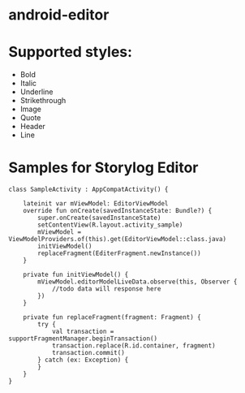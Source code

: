 # android-editor

# Supported styles: #
* Bold
* Italic
* Underline
* Strikethrough
* Image
* Quote
* Header
* Line

# Samples for Storylog Editor #
```
class SampleActivity : AppCompatActivity() {

    lateinit var mViewModel: EditorViewModel
    override fun onCreate(savedInstanceState: Bundle?) {
        super.onCreate(savedInstanceState)
        setContentView(R.layout.activity_sample)
        mViewModel = ViewModelProviders.of(this).get(EditorViewModel::class.java)
        initViewModel()
        replaceFragment(EditerFragment.newInstance())
    }

    private fun initViewModel() {
        mViewModel.editorModelLiveData.observe(this, Observer {
            //todo data will response here
        })
    }

    private fun replaceFragment(fragment: Fragment) {
        try {
            val transaction = supportFragmentManager.beginTransaction()
            transaction.replace(R.id.container, fragment)
            transaction.commit()
        } catch (ex: Exception) {
        }
    }
}
```
